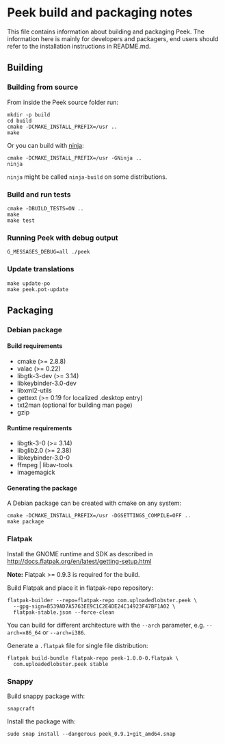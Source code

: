 # Peek build and packaging notes
This file contains information about building and packaging Peek. The
information here is mainly for developers and packagers, end users should
refer to the installation instructions in README.md.

## Building

### Building from source

From inside the Peek source folder run:

    mkdir -p build
    cd build
    cmake -DCMAKE_INSTALL_PREFIX=/usr ..
    make

Or you can build with [ninja](https://ninja-build.org/):

    cmake -DCMAKE_INSTALL_PREFIX=/usr -GNinja ..
    ninja

`ninja` might be called `ninja-build` on some distributions.

### Build and run tests

    cmake -DBUILD_TESTS=ON ..
    make
    make test

### Running Peek with debug output

    G_MESSAGES_DEBUG=all ./peek

### Update translations

    make update-po
    make peek.pot-update


## Packaging

### Debian package

#### Build requirements
 - cmake (>= 2.8.8)
 - valac (>= 0.22)
 - libgtk-3-dev (>= 3.14)
 - libkeybinder-3.0-dev
 - libxml2-utils
 - gettext (>= 0.19 for localized .desktop entry)
 - txt2man (optional for building man page)
 - gzip

#### Runtime requirements
 - libgtk-3-0 (>= 3.14)
 - libglib2.0 (>= 2.38)
 - libkeybinder-3.0-0
 - ffmpeg | libav-tools
 - imagemagick

#### Generating the package
A Debian package can be created with cmake on any system:

    cmake -DCMAKE_INSTALL_PREFIX=/usr -DGSETTINGS_COMPILE=OFF ..
    make package

### Flatpak

Install the GNOME runtime and SDK as described in
http://docs.flatpak.org/en/latest/getting-setup.html

**Note:** Flatpak >= 0.9.3 is required for the build.

Build Flatpak and place it in flatpak-repo repository:

    flatpak-builder --repo=flatpak-repo com.uploadedlobster.peek \
      --gpg-sign=B539AD7A5763EE9C1C2E4DE24C14923F47BF1A02 \
      flatpak-stable.json --force-clean

You can build for different architecture with the `--arch` parameter, e.g.
`--arch=x86_64` or `--arch=i386`.

Generate a `.flatpak` file for single file distribution:

    flatpak build-bundle flatpak-repo peek-1.0.0-0.flatpak \
      com.uploadedlobster.peek stable

### Snappy

Build snappy package with:

    snapcraft

Install the package with:

    sudo snap install --dangerous peek_0.9.1+git_amd64.snap
